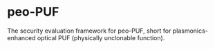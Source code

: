 # peo-PUF
The security evaluation framework for peo-PUF, short for plasmonics-enhanced optical PUF (physically unclonable function).
